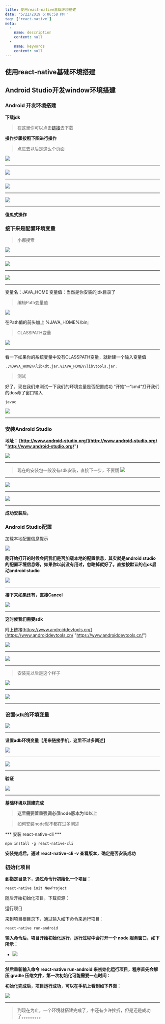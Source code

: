 ```yaml
---
title: 使用react-native基础环境搭建
date: '5/22/2019 6:06:58 PM '
tag: ['react-native']
meta:
  -
    name: description
    content: null
  -
    name: keywords
    content: null
---
```

## 使用react-native基础环境搭建

## Android Studio开发window环境搭建 

### Android 开发环境搭建 

**下载jdk**
> 在这里你可以点击[链接](https://www.oracle.com/technetwork/java/javase/downloads/index.html)去下载


**操作步骤按照下图进行操作**


>  点进去以后是这么个页面

![](https://raw.githubusercontent.com/Ignorance-of-Dong/GraphBed/master/images/2.0.png)

----------

![](https://raw.githubusercontent.com/Ignorance-of-Dong/GraphBed/master/images/2.1.png)

----------

![](https://raw.githubusercontent.com/Ignorance-of-Dong/GraphBed/master/images/2.2.png)

----------
![](https://raw.githubusercontent.com/Ignorance-of-Dong/GraphBed/master/images/2.3.png)

----------

**傻瓜式操作**

### 接下来是配置环境变量
> 小娜搜索

![](https://raw.githubusercontent.com/Ignorance-of-Dong/GraphBed/master/images/2.4.png)

----------
![](https://raw.githubusercontent.com/Ignorance-of-Dong/GraphBed/master/images/2.5.png)

----------
![](https://raw.githubusercontent.com/Ignorance-of-Dong/GraphBed/master/images/2.6.png)

----------

变量名：JAVA_HOME
变量值：当然是你安装的jdk目录了

> 编辑Path变量值

![](https://raw.githubusercontent.com/Ignorance-of-Dong/GraphBed/master/images/2.7.png)

在Path值的前头加上 %JAVA_HOME%\bin;

> CLASSPATH变量

![](https://raw.githubusercontent.com/Ignorance-of-Dong/GraphBed/master/images/2.8.png)

----------
看一下如果你的系统变量中没有CLASSPATH变量，就新建一个输入变量值 
	
	.;%JAVA_HOME%\lib\dt.jar;%JAVA_HOME%\lib\tools.jar;

> 测试

好了，现在我们来测试一下我们的环境变量是否配置成功 “开始”--“cmd”打开我们的dos命了窗口输入 

	javac
![](https://raw.githubusercontent.com/Ignorance-of-Dong/GraphBed/master/images/2.9.png)

----------

### 安装Android Studio

**地址： [http://www.android-studio.org/](http://www.android-studio.org/ "http://www.android-studio.org/")**

![](https://raw.githubusercontent.com/Ignorance-of-Dong/GraphBed/master/images/2.10.png)

----------
> 现在的安装包一般没有sdk安装，直接下一步，不要慌
![](https://raw.githubusercontent.com/Ignorance-of-Dong/GraphBed/master/images/2.11.png)

----------
![](https://raw.githubusercontent.com/Ignorance-of-Dong/GraphBed/master/images/2.12.png)

----------
![](https://raw.githubusercontent.com/Ignorance-of-Dong/GraphBed/master/images/2.13.png)

----------
**成功安装后，**

### Android Studio配置

加载本地配置信息提示

![](https://raw.githubusercontent.com/Ignorance-of-Dong/GraphBed/master/images/2.14.png)

**刚开始打开的时候会问我们是否加载本地的配置信息，其实就是android studio的配置环境信息等，如果你以前没有用过，忽略掉就好了。直接按默认的点ok启动android studio**

![](https://raw.githubusercontent.com/Ignorance-of-Dong/GraphBed/master/images/2.15.png)

----------

**接下来如果还有，直接Cancel**

![](https://raw.githubusercontent.com/Ignorance-of-Dong/GraphBed/master/images/2.16.png)

----------
**这时候我们需要sdk**

附上链接[https://www.androiddevtools.cn/](https://www.androiddevtools.cn/ "https://www.androiddevtools.cn/")

![](https://raw.githubusercontent.com/Ignorance-of-Dong/GraphBed/master/images/2.17.png)

----------
![](https://raw.githubusercontent.com/Ignorance-of-Dong/GraphBed/master/images/2.18.png)

----------
> 安装完以后是这个样子

![](https://raw.githubusercontent.com/Ignorance-of-Dong/GraphBed/master/images/2.19.png)

----------

![](https://raw.githubusercontent.com/Ignorance-of-Dong/GraphBed/master/images/2.20.png)

----------

### 设置sdk的环境变量

![](https://raw.githubusercontent.com/Ignorance-of-Dong/GraphBed/master/images/2.21.png)

----------

**设置adb环境变量【用来链接手机，这里不过多阐述】**

![](https://raw.githubusercontent.com/Ignorance-of-Dong/GraphBed/master/images/2.22.png)

----------

![](https://raw.githubusercontent.com/Ignorance-of-Dong/GraphBed/master/images/2.23.png)

----------

**验证**

![](https://raw.githubusercontent.com/Ignorance-of-Dong/GraphBed/master/images/2.24.png)

----------

**基础环境以搭建完成**

> **这里需要着重强调必须node版本为10以上**


> 如何安装node就不都在过多阐述


*** 安装 react-native-cli ***

	npm install -g react-native-cli

**安装完成后，通过 react-native-cli -v 查看版本，确定是否安装成功**

### 初始化项目

**到指定目录下，通过命令行初始化一个项目：**

	react-native init NewProject

随后开始初始化项目，下载资源：

运行项目

来到项目根目录下，通过输入如下命令来运行项目：

	react-native run-android

**输入命令后，项目开始初始化运行，运行过程中会打开一个 node 服务窗口，如下所示：**

- ![](https://raw.githubusercontent.com/Ignorance-of-Dong/GraphBed/master/images/2.25.png)

----------
**然后重新输入命令 react-native run-android 来初始化运行项目，程序首先会解压 gradle 压缩文件，第一次初始化可能需要一点时间：**

**初始化完成后，项目运行成功，可以在手机上看到如下界面：**

![](https://raw.githubusercontent.com/Ignorance-of-Dong/GraphBed/master/images/2.26.png)

----------
> 到现在为止，一个环境就搭建完成了，中还有少许挫折，但是还是成功了。。。。。。。。。
